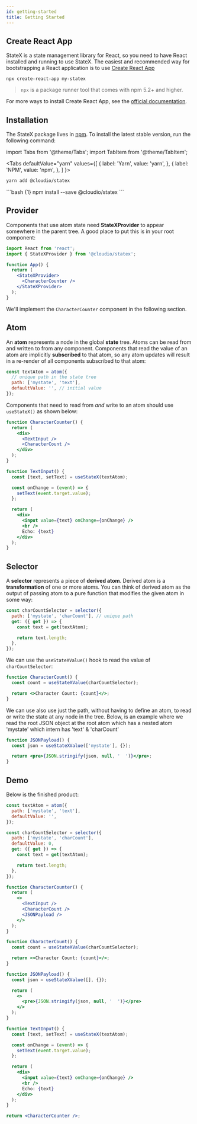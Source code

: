 ```yaml
---
id: getting-started
title: Getting Started
---
```


## Create React App

StateX is a state management library for React, so you need to have React installed and running to use StateX. The easiest and recommended way for bootstrapping a React application is to use <a href="https://github.com/facebook/create-react-app#creating-an-app" target="_blank">Create React App</a>

```shell
npx create-react-app my-statex
```

> `npx` is a package runner tool that comes with npm 5.2+ and higher.

For more ways to install Create React App, see the <a href="https://github.com/facebook/create-react-app#creating-an-app" target="_blank">official documentation</a>.

## Installation

The StateX package lives in <a href="https://www.npmjs.com/get-npm" target="_blank">npm</a>. To install the latest stable version, run the following command:

import Tabs from '@theme/Tabs';
import TabItem from '@theme/TabItem';

<Tabs
defaultValue="yarn"
values={[
{ label: 'Yarn', value: 'yarn', },
{ label: 'NPM', value: 'npm', },
]
}>
<TabItem value="yarn">

```bash {1}
yarn add @cloudio/statex
```

</TabItem>
<TabItem value="npm">
```bash {1}
npm install --save @cloudio/statex
```
</TabItem>
</Tabs>

## Provider

Components that use atom state need **StateXProvider** to appear somewhere in the parent tree. A good place to put this is in your root component:

```jsx {6,8}
import React from 'react';
import { StateXProvider } from '@cloudio/statex';

function App() {
  return (
    <StateXProvider>
      <CharacterCounter />
    </StateXProvider>
  );
}
```

We'll implement the `CharacterCounter` component in the following section.

## Atom

An **atom** represents a node in the global **state** tree. Atoms can be read from and written to from any component. Components that read the value of an atom are implicitly **subscribed** to that atom, so any atom updates will result in a re-render of all components subscribed to that atom:

```javascript
const textAtom = atom({
  // unique path in the state tree
  path: ['mystate', 'text'],
  defaultValue: '', // initial value
});
```

Components that need to read from _and_ write to an atom should use `useStateX()` as shown below:

```jsx
function CharacterCounter() {
  return (
    <div>
      <TextInput />
      <CharacterCount />
    </div>
  );
}

function TextInput() {
  const [text, setText] = useStateX(textAtom);

  const onChange = (event) => {
    setText(event.target.value);
  };

  return (
    <div>
      <input value={text} onChange={onChange} />
      <br />
      Echo: {text}
    </div>
  );
}
```

## Selector

A **selector** represents a piece of **derived atom**. Derived atom is a **transformation** of one or more atoms. You can think of derived atom as the output of passing atom to a pure function that modifies the given atom in some way:

```jsx
const charCountSelector = selector({
  path: ['mystate', 'charCount'], // unique path
  get: ({ get }) => {
    const text = get(textAtom);

    return text.length;
  },
});
```

We can use the `useStateXValue()` hook to read the value of `charCountSelector`:

```jsx
function CharacterCount() {
  const count = useStateXValue(charCountSelector);

  return <>Character Count: {count}</>;
}
```

We can use also use just the path, without having to define an atom, to read or write the state at any node in the tree. Below, is an example where we read the root JSON object at the root atom which has a nested atom 'mystate' which intern has 'text' & 'charCount'

```jsx
function JSONPayload() {
  const json = useStateXValue(['mystate'], {});

  return <pre>{JSON.stringify(json, null, '  ')}</pre>;
}
```

## Demo

Below is the finished product:

```jsx live
const textAtom = atom({
  path: ['mystate', 'text'],
  defaultValue: '',
});

const charCountSelector = selector({
  path: ['mystate', 'charCount'],
  defaultValue: 0,
  get: ({ get }) => {
    const text = get(textAtom);

    return text.length;
  },
});

function CharacterCounter() {
  return (
    <>
      <TextInput />
      <CharacterCount />
      <JSONPayload />
    </>
  );
}

function CharacterCount() {
  const count = useStateXValue(charCountSelector);

  return <>Character Count: {count}</>;
}

function JSONPayload() {
  const json = useStateXValue([], {});

  return (
    <>
      <pre>{JSON.stringify(json, null, '  ')}</pre>
    </>
  );
}

function TextInput() {
  const [text, setText] = useStateX(textAtom);

  const onChange = (event) => {
    setText(event.target.value);
  };

  return (
    <div>
      <input value={text} onChange={onChange} />
      <br />
      Echo: {text}
    </div>
  );
}

return <CharacterCounter />;
```
